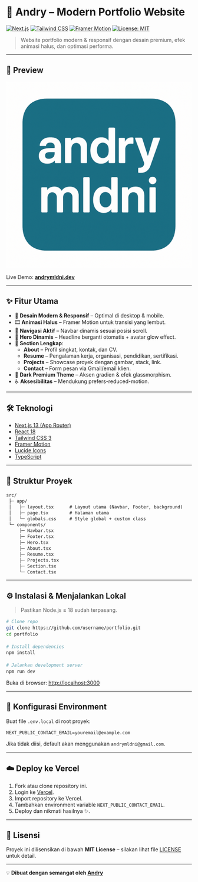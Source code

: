 # 🚀 Andry – Modern Portfolio Website

[![Next.js](https://img.shields.io/badge/Next.js-13-black?logo=next.js)](https://nextjs.org/)
[![Tailwind CSS](https://img.shields.io/badge/Tailwind_CSS-3-38B2AC?logo=tailwind-css)](https://tailwindcss.com/)
[![Framer Motion](https://img.shields.io/badge/Framer_Motion-Animation-EF4444?logo=framer)](https://www.framer.com/motion/)
[![License: MIT](https://img.shields.io/badge/License-MIT-green.svg)](LICENSE)

> Website portfolio modern & responsif dengan desain premium, efek animasi halus, dan optimasi performa.

---

## 📸 Preview
![Portfolio Screenshot](public/og.png)

Live Demo: **[andrymldni.dev](https://andrymldni.dev)**

---

## ✨ Fitur Utama
- 🎯 **Desain Modern & Responsif** – Optimal di desktop & mobile.
- 🎞 **Animasi Halus** – Framer Motion untuk transisi yang lembut.
- 📌 **Navigasi Aktif** – Navbar dinamis sesuai posisi scroll.
- 🌟 **Hero Dinamis** – Headline berganti otomatis + avatar glow effect.
- 📂 **Section Lengkap**:
  - **About** – Profil singkat, kontak, dan CV.
  - **Resume** – Pengalaman kerja, organisasi, pendidikan, sertifikasi.
  - **Projects** – Showcase proyek dengan gambar, stack, link.
  - **Contact** – Form pesan via Gmail/email klien.
- 🎨 **Dark Premium Theme** – Aksen gradien & efek glassmorphism.
- ♿ **Aksesibilitas** – Mendukung prefers-reduced-motion.

---

## 🛠️ Teknologi
- [Next.js 13 (App Router)](https://nextjs.org/)
- [React 18](https://react.dev/)
- [Tailwind CSS 3](https://tailwindcss.com/)
- [Framer Motion](https://www.framer.com/motion/)
- [Lucide Icons](https://lucide.dev/)
- [TypeScript](https://www.typescriptlang.org/)

---

## 📂 Struktur Proyek
```
src/
 ├─ app/
 │   ├─ layout.tsx      # Layout utama (Navbar, Footer, background)
 │   ├─ page.tsx        # Halaman utama
 │   └─ globals.css     # Style global + custom class
 └─ components/
     ├─ Navbar.tsx
     ├─ Footer.tsx
     ├─ Hero.tsx
     ├─ About.tsx
     ├─ Resume.tsx
     ├─ Projects.tsx
     ├─ Section.tsx
     └─ Contact.tsx
```

---

## ⚙️ Instalasi & Menjalankan Lokal

> Pastikan Node.js ≥ 18 sudah terpasang.

```bash
# Clone repo
git clone https://github.com/username/portfolio.git
cd portfolio

# Install dependencies
npm install

# Jalankan development server
npm run dev
```

Buka di browser: [http://localhost:3000](http://localhost:3000)

---

## 🔧 Konfigurasi Environment
Buat file `.env.local` di root proyek:
```env
NEXT_PUBLIC_CONTACT_EMAIL=youremail@example.com
```
Jika tidak diisi, default akan menggunakan `andrymldni@gmail.com`.

---

## ☁️ Deploy ke Vercel
1. Fork atau clone repository ini.
2. Login ke [Vercel](https://vercel.com/).
3. Import repository ke Vercel.
4. Tambahkan environment variable `NEXT_PUBLIC_CONTACT_EMAIL`.
5. Deploy dan nikmati hasilnya ✨.

---

## 📜 Lisensi
Proyek ini dilisensikan di bawah **MIT License** – silakan lihat file [LICENSE](LICENSE) untuk detail.

---

💡 **Dibuat dengan semangat oleh [Andry](https://andrymldni.dev)**

